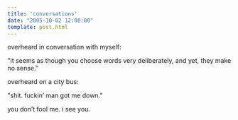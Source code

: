 ```yaml
---
title: 'conversations'
date: "2005-10-02 12:00:00"
template: post.html
---
```


overheard in conversation with myself:

"it seems as though you choose words very deliberately, and yet, they make no sense."


overheard on a city bus:

"shit. fuckin’ man got me down."

you don’t fool me. i see you.